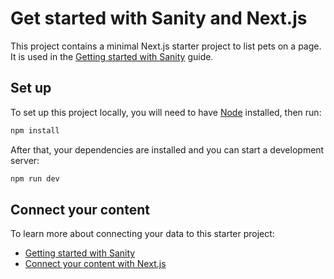 # Get started with Sanity and Next.js

This project contains a minimal Next.js starter project to list pets on a page. It is used in the [Getting started with Sanity](https://www.sanity.io/docs/getting-started) guide.


## Set up

To set up this project locally, you will need to have [Node](https://nodejs.org/en/) installed, then run:

```bash
npm install
``` 

After that, your dependencies are installed and you can start a development server: 

```bash
npm run dev
```

## Connect your content

To learn more about connecting your data to this starter project: 

- [Getting started with Sanity](https://www.sanity.io/docs/getting-started)
- [Connect your content with Next.js](https://www.sanity.io/docs/connect-your-content-to-next-js)
